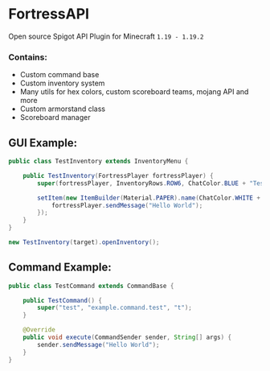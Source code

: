 # FortressAPI
Open source Spigot API Plugin for Minecraft `1.19 - 1.19.2`

### Contains:
- Custom command base
- Custom inventory system
- Many utils for hex colors, custom scoreboard teams, mojang API and more
- Custom armorstand class
- Scoreboard manager

## GUI Example:
```java
public class TestInventory extends InventoryMenu {

	public TestInventory(FortressPlayer fortressPlayer) {
		super(fortressPlayer, InventoryRows.ROW6, ChatColor.BLUE + "Test inventory");

		setItem(new ItemBuilder(Material.PAPER).name(ChatColor.WHITE + "Hello World").build(), 0, inventoryClickEvent -> {
			fortressPlayer.sendMessage("Hello World");
		});
	}
}
```
```java
new TestInventory(target).openInventory();
```
## Command Example:
```java
public class TestCommand extends CommandBase {

	public TestCommand() {
		super("test", "example.command.test", "t");
	}

	@Override
	public void execute(CommandSender sender, String[] args) {
		sender.sendMessage("Hello World");
	}
}
```
